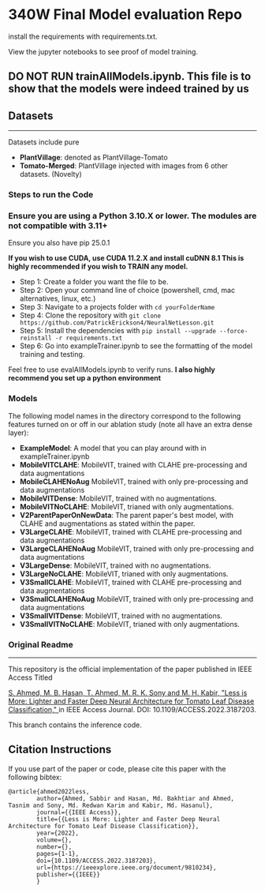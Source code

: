 # 340W Final Model evaluation Repo

install the requirements with requirements.txt.

View the jupyter notebooks to see proof of model training. 
## DO NOT RUN trainAllModels.ipynb. This file is to show that the models were indeed trained by us

## Datasets
---

Datasets include pure 
  - **PlantVillage**: denoted as PlantVillage-Tomato
  - **Tomato-Merged**: PlantVillage injected with images from 6 other datasets. (Novelty)

### Steps to run the Code
### Ensure you are using a Python 3.10.X or lower. The modules are not compatible with 3.11+
Ensure you also have pip 25.0.1

**If you wish to use CUDA, use CUDA 11.2.X and install cuDNN 8.1 This is highly recommended if you wish to TRAIN any model.**
  - Step 1: Create a folder you want the file to be.
  - Step 2: Open your command line of choice (powershell, cmd, mac alternatives, linux, etc.)
  - Step 3: Navigate to a projects folder with ```cd yourFolderName```
  - Step 4: Clone the repository with ```git clone https://github.com/PatrickErickson4/NeuralNetLesson.git```
  - Step 5: Install the dependencies with ```pip install --upgrade --force-reinstall -r requirements.txt```
  - Step 6: Go into exampleTrainer.ipynb to see the formatting of the model training and testing.

Feel free to use evalAllModels.ipynb to verify runs. **I also highly recommend you set up a python environment**

### Models
The following model names in the directory correspond to the following features turned on or off in our ablation study (note all have an extra dense layer):
  - **ExampleModel**: A model that you can play around with in exampleTrainer.ipynb
  - **MobileVITCLAHE**: MobileVIT, trained with CLAHE pre-processing and data augmentations
  - **MobileCLAHENoAug** MobileVIT, trained with only pre-processing and data augmentations
  - **MobileVITDense**: MobileVIT, trained with no augmentations.
  - **MobileVITNoCLAHE**: MobileVIT, trianed with only augmentations.
  - **V2ParentPaperOnNewData**: The parent paper's best model, with CLAHE and augmentations as stated within the paper.
  - **V3LargeCLAHE**: MobileVIT, trained with CLAHE pre-processing and data augmentations
  - **V3LargeCLAHENoAug** MobileVIT, trained with only pre-processing and data augmentations
  - **V3LargeDense**: MobileVIT, trained with no augmentations.
  - **V3LargeNoCLAHE**: MobileVIT, trianed with only augmentations.
  - **V3SmallCLAHE**: MobileVIT, trained with CLAHE pre-processing and data augmentations
  - **V3SmallCLAHENoAug** MobileVIT, trained with only pre-processing and data augmentations
  - **V3SmallVITDense**: MobileVIT, trained with no augmentations.
  - **V3SmallVITNoCLAHE**: MobileVIT, trianed with only augmentations.
### Original Readme
---

This repository is the official implementation of the paper published in IEEE Access Titled 

[S. Ahmed, M. B. Hasan, T. Ahmed, M. R. K. Sony and M. H. Kabir, "Less is More: Lighter and Faster Deep Neural Architecture for Tomato Leaf Disease Classification," ](https://ieeexplore.ieee.org/document/9810234) in IEEE Access Journal. DOI: 10.1109/ACCESS.2022.3187203.

This branch contains the inference code. 



## Citation Instructions
If you use part of the paper or code, please cite this paper with the following bibtex:
```
@article{ahmed2022less,  
        author={Ahmed, Sabbir and Hasan, Md. Bakhtiar and Ahmed, Tasnim and Sony, Md. Redwan Karim and Kabir, Md. Hasanul},  
        journal={{IEEE Access}},   
        title={{Less is More: Lighter and Faster Deep Neural Architecture for Tomato Leaf Disease Classification}},   
        year={2022},  
        volume={},  
        number={},  
        pages={1-1},  
        doi={10.1109/ACCESS.2022.3187203},
        url={https://ieeexplore.ieee.org/document/9810234},
        publisher={{IEEE}}
        }
```


